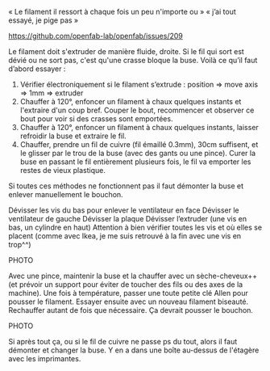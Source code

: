 « Le filament il ressort à chaque fois un peu n'importe ou »
« j’ai tout essayé, je pige pas »

https://github.com/openfab-lab/openfab/issues/209 

Le filament doit s'extruder de manière fluide, droite. Si le fil qui sort est dévié ou ne sort pas, c'est qu'une crasse bloque la buse. 
Voilà ce qu’il faut d’abord essayer :

1.	Vérifier électroniquement si le filament s’extrude : position => move axis => 1mm => extruder
2.	Chauffer à 120°, enfoncer un filament à chaux quelques instants et l'extraire d'un coup bref. Couper le bout, recommencer et observer ce bout pour voir si des crasses sont emportées. 
3.	Chauffer à 120°, enfoncer un filament à chaux quelques instants, laisser refroidir la buse et extraire le fil.
4.	Chauffer, prendre un fil de cuivre (fil émaillé 0.3mm), 30cm suffisent, et le glisser par le trou de la buse (avec des gants ou une pince). Curer la buse en passant le fil entièrement plusieurs fois, le fil va emporter les restes de vieux plastique. 

Si toutes ces méthodes ne fonctionnent pas il faut démonter la buse et enlever manuellement le bouchon.



Dévisser les vis du bas pour enlever le ventilateur en face
Dévisser le ventilateur de gauche
Dévisser la plaque
Dévisser l’extruder (une vis en bas, un cylindre en haut)
Attention à bien vérifier toutes les vis et où elles se placent (comme avec Ikea, je me suis retrouvé à la fin avec une vis en trop^^)

PHOTO

Avec une pince, maintenir la buse et la chauffer avec un sèche-cheveux++ (et prévoir un support pour éviter de toucher des fils ou des axes de la machine). Une fois à température, passer une toute petite clé Allen pour pousser le filament. Essayer ensuite avec un nouveau filament biseauté. Rechauffer autant de fois que nécessaire. Ça devrait pousser le bouchon.

PHOTO











Si après tout ça, ou si le fil de cuivre ne passe ps du tout, alors il faut démonter et changer la buse. Y en a dans une boîte au-dessus de l'étagère avec les imprimantes.

